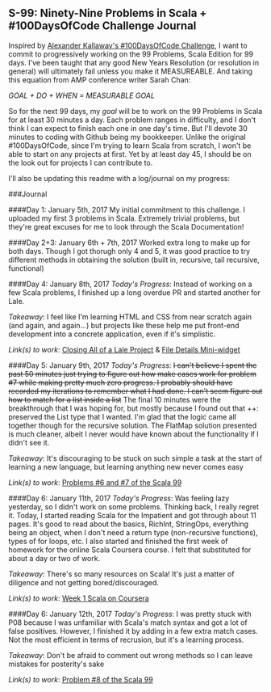 S-99: Ninety-Nine Problems in Scala + #100DaysOfCode Challenge Journal
------------

Inspired by [Alexander Kallaway's #100DaysOfCode Challenge](https://medium.freecodecamp.com/start-2017-with-the-100daysofcode-improved-and-updated-18ce604b237b#.qv02ziw4a), I want to commit to progressively working on the 99 Problems, Scala Edition for 99 days. I've been taught that any good New Years Resolution (or resolution in general) will ultimately fail unless you make it MEASUREABLE. And taking this equation from AMP conference writer Sarah Chan:

_GOAL + DO + WHEN = MEASURABLE GOAL_

So for the next 99 days, my _goal_ will be to work on the 99 Problems in Scala for at least 30 minutes a day. Each problem ranges in difficulty, and I don't think I can expect to finish each one in one day's time. But I'll devote 30 minutes to coding with Github being my bookkeeper. Unlike the original #100DaysOfCode, since I'm trying to learn Scala from scratch, I won't be able to start on any projects at first. Yet by at least day 45, I should be on the look out for projects I can contribute to. 

I'll also be updating this readme with a log/journal on my progress:

###Journal

####Day 1: January 5th, 2017 
My initial commitment to this challenge. I uploaded my first 3 problems in Scala. Extremely trivial problems, but they're great excuses for me to look through the Scala Documentation!

####Day 2+3: January 6th + 7th, 2017
Worked extra long to make up for both days. Though I got thorugh only 4 and 5, it was good practice to try different methods in obtaining the solution (built in, recursive, tail recursive, functional)

####Day 4: January 8th, 2017
_Today's Progress_: Instead of working on a few Scala problems, I finished up a long overdue PR and started another for Lale.

_Takeaway_: I feel like I'm learning HTML and CSS from near scratch again (and again, and again...) but projects like these help me put front-end development into a concrete application, even if it's simplistic.

_Link(s) to work_: [Closing All of a Lale Project](https://github.com/lale-help/lale-help/pull/443/commits/344112b6ce090bf2cf6af7cf45214a143a58928b) & [File Details Mini-widget](https://github.com/lale-help/lale-help/issues/433)

####Day 5: January 9th, 2017
_Today's Progress_: ~~I can't believe I spent the past 50 minutes just trying to figure out how make cases work for problem #7 while making pretty much zero progress. I probably should have recorded my iterations to remember what I had done. I can't seem figure out how to match for a list inside a list~~
The final 10 minutes were the breakthrough that I was hoping for, but mostly because I found out that ++: preserved the List type that I wanted. I'm glad that the logic came all together though for the recursive solution. The FlatMap solution presented is much cleaner, albeit I never would have known about the functionality if I didn't see it.

_Takeaway_: It's discouraging to be stuck on such simple a task at the start of learning a new language, but learning anything new never comes easy

_Link(s) to work_: [Problems #6 and #7 of the Scala 99](http://aperiodic.net/phil/scala/s-99/#p07) 

####Day 6: January 11th, 2017
_Today's Progress_: Was feeling lazy yesterday, so I didn't work on some problems. Thinking back, I really regret it. Today, I started reading Scala for the Impatient and got through about 11 pages. It's good to read about the basics, RichInt, StringOps, everything being an object, when I don't need a return type (non-recursive functions), types of for loops, etc. 
I also started and finished the first week of homework for the online Scala Coursera course. I felt that substituted for about a day or two of work.

_Takeaway_: There's so many resources on Scala! It's just a matter of diligence and not getting bored/discouraged.

_Link(s) to work_: [Week 1 Scala on Coursera](https://www.coursera.org/learn/progfun1/programming/Ey6Jf/recursion) 

####Day 6: January 12th, 2017
_Today's Progress_: I was pretty stuck with P08 because I was unfamiliar with Scala's match syntax and got a lot of false positives. However, I finished it by adding in a few extra match cases. Not the most efficient in terms of recrusion, but it's a learning process.

_Takeaway_: Don't be afraid to comment out wrong methods so I can leave mistakes for posterity's sake

_Link(s) to work_: [Problem #8 of the Scala 99](http://aperiodic.net/phil/scala/s-99/#p08) 